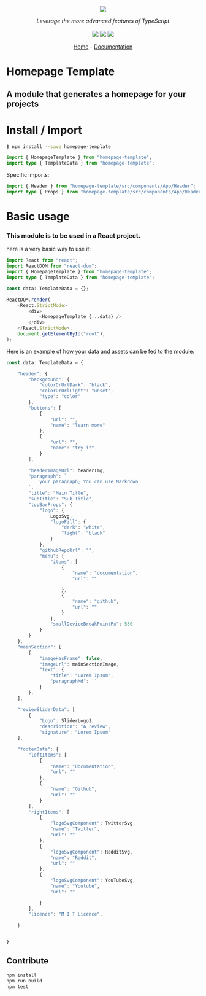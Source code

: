 <p align="center">
    <img src="https://user-images.githubusercontent.com/6702424/80216211-00ef5280-863e-11ea-81de-59f3a3d4b8e4.png">  
</p>
<p align="center">
    <i>Leverage the more advanced features of TypeScript</i>
    <br>
    <br>
    <img src="https://github.com/thieryw/homepage-template/workflows/ci/badge.svg?branch=main">
    <img src="https://img.shields.io/npm/dw/homepage-template">
    <img src="https://img.shields.io/npm/l/homepage-template">
</p>
<p align="center">
  <a href="https://github.com/thieryw/homepage-template">Home</a>
  -
  <a href="https://github.com/garronej/homepage-template">Documentation</a>
</p>

# Homepage Template

## A module that generates a homepage for your projects

# Install / Import

```bash
$ npm install --save homepage-template
```

```typescript
import { HomepageTemplate } from "homepage-template";
import type { TemplateData } from "homepage-template";
```

Specific imports:

```typescript
import { Header } from "homepage-template/src/components/App/Header";
import type { Props } from "homepage-template/src/components/App/Header";
```

# Basic usage

### This module is to be used in a React project.

here is a very basic way to use it:

```typescript
import React from "react";
import ReactDOM from "react-dom";
import { HomepageTemplate } from "homepage-template";
import type { TemplateData } from "homepage-template";

const data: TemplateData = {};

ReactDOM.render(
    <React.StrictMode>
        <div>
            <HomepageTemplate {...data} />
        </div>
    </React.StrictMode>,
    document.getElementById("root"),
);
```

Here is an example of how your data and assets can be fed to the module:

```typescript
const data: TemplateData = {

    "header": {
        "background": {
            "colorOrUrlDark": "black",
            "colorOrUrlLight": "unset",
            "type": "color"
        },
        "buttons": [
            {
                "url": "",
                "name": "learn more"
            },
            {
                "url": "",
                "name": "try it"
            }
        ],

        "headerImageUrl": headerImg,
        "paragraph": `
			your paragraph; You can use Markdown
        `,
        "title": "Main Title",
        "subTitle": "Sub Title",
        "topBarProps": {
            "logo": {
                LogoSvg,
                "logoFill": {
                    "dark": "white",
                    "light": "black"
                }
            },
            "githubRepoUrl": "",
            "menu": {
                "items": [
                    {
                        "name": "documentation",
                        "url": ""

                    },
                    {
                        "name": "github",
                        "url": ""
                    }
                ],
                "smallDeviceBreakPointPx": 530
            }
        }
    },
    "mainSection": [
        {
            "imageHasFrame": false,
            "imageUrl": mainSectionImage,
            "text": {
                "title": "Lorem Ipsum",
                "paragraphMd": ``
            }
        },
    ],

    "reviewSliderData": [
        {
            "Logo": SliderLogo1,
            "description": "A review",
            "signature": "Lorem Ipsum"
    ],

    "footerData": {
        "leftItems": [
            {
                "name": "Documentation",
                "url": ""
            },
            {
                "name": "Github",
                "url": ""
            }
        ],
        "rightItems": [
            {
                "logoSvgComponent": TwitterSvg,
                "name": "Twitter",
                "url": ""
            },
            {
                "logoSvgComponent": RedditSvg,
                "name": "Reddit",
                "url": ""
            },
            {
                "logoSvgComponent": YouTubeSvg,
                "name": "Youtube",
                "url": ""

            }
        ],
        "licence": "M I T Licence",

    }


}
```

## Contribute

```bash
npm install
npm run build
npm test
```
